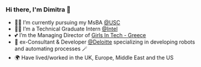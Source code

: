 ### Hi there, I'm Dimitra 👋

- 👩‍🎓 I’m currently pursuing my MsBA [@USC](https://www.usc.edu/)
- 👩‍💻 I’m a Technical Graduate Intern [@Intel](https://www.intel.com/content/www/us/en/homepage.html)
- 💕 I’m the Managing Director of [Girls In Tech - Greece](https://greece.girlsintech.org/)
- 🤖 ex-Consultant & Developer [@Deloitte](https://www2.deloitte.com/us/en/pages/about-deloitte/articles/innovation-that-matters.html?id=us:2ps:3gl:firmfy24:eng:greendot:020121:nonem:na:mF5N62Gf:1211142300:652325148662:e:Brand_Brand-Building-InMarket:Brand_BB-InMarket-Affinity-Avid-Investors_Exact:br&pcridmt=652325148662&slid=&gclid=CjwKCAjwgsqoBhBNEiwAwe5w02bbTavp-zSHU7E3V3zvD_VtNvlvjJYidI3aCN5ZHEeXWQpKLHuO7RoCjR8QAvD_BwE&pmtmt=e&mkwid=smF5N62Gf_dc&pkw=deloitte) specializing in developing robots and automating processes 🪄
- 🌍 Have lived/worked in the UK, Europe, Middle East and the US


<!--
**dimitrachrl/dimitrachrl** is a ✨ _special_ ✨ repository because its `README.md` (this file) appears on your GitHub profile.

Here are some ideas to get you started:

- 🔭 I’m currently working on ...
- 🌱 I’m currently learning ...
- 👯 I’m looking to collaborate on ...
- 🤔 I’m looking for help with ...
- 💬 Ask me about ...
- 📫 How to reach me: ...
- 😄 Pronouns: ...
- ⚡ Fun fact: ...
-->
